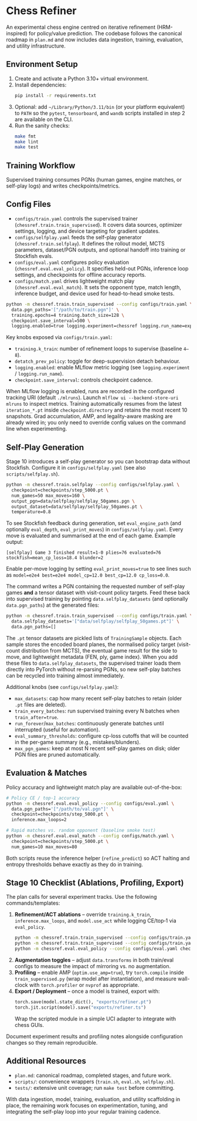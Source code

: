 # Chess Refiner

An experimental chess engine centred on iterative refinement (HRM-inspired) for policy/value prediction. The codebase follows the canonical roadmap in `plan.md` and now includes data ingestion, training, evaluation, and utility infrastructure.

## Environment Setup

1. Create and activate a Python 3.10+ virtual environment.
2. Install dependencies:
   ```bash
   pip install -r requirements.txt
   ```
3. Optional: add `~/Library/Python/3.11/bin` (or your platform equivalent) to `PATH` so the `pytest`, `tensorboard`, and `wandb` scripts installed in step 2 are available on the CLI.
4. Run the sanity checks:
   ```bash
   make fmt
   make lint
   make test
   ```

## Training Workflow

Supervised training consumes PGNs (human games, engine matches, or self-play logs) and writes checkpoints/metrics.

## Config Files

- `configs/train.yaml` controls the supervised trainer (`chessref.train.train_supervised`). It covers data sources, optimizer settings, logging, and device targeting for gradient updates.
- `configs/selfplay.yaml` feeds the self-play generator (`chessref.train.selfplay`). It defines the rollout model, MCTS parameters, dataset/PGN outputs, and optional handoff into training or Stockfish evals.
- `configs/eval.yaml` configures policy evaluation (`chessref.eval.eval_policy`). It specifies held-out PGNs, inference loop settings, and checkpoints for offline accuracy reports.
- `configs/match.yaml` drives lightweight match play (`chessref.eval.eval_match`). It sets the opponent type, match length, inference budget, and device used for head-to-head smoke tests.

```bash
python -m chessref.train.train_supervised --config configs/train.yaml \
  data.pgn_paths='["/path/to/train.pgn"]' \
  training.epochs=4 training.batch_size=128 \
  checkpoint.save_interval=500 \
  logging.enabled=true logging.experiment=chessref logging.run_name=exp1
```

Key knobs exposed via `configs/train.yaml`:
- `training.k_train`: number of refinement loops to supervise (baseline `4–8`).
- `detatch_prev_policy`: toggle for deep-supervision detach behaviour.
- `logging.enabled`: enable MLflow metric logging (see `logging.experiment` / `logging.run_name`).
- `checkpoint.save_interval`: controls checkpoint cadence.

When MLflow logging is enabled, runs are recorded in the configured tracking URI (default `./mlruns`). Launch `mlflow ui --backend-store-uri mlruns` to inspect metrics.
Training automatically resumes from the latest `iteration_*.pt` inside `checkpoint.directory` and retains the most recent 10 snapshots.
Grad accumulation, AMP, and legality-aware masking are already wired in; you only need to override config values on the command line when experimenting.

## Self-Play Generation

Stage 10 introduces a self-play generator so you can bootstrap data without Stockfish. Configure it in `configs/selfplay.yaml` (see also `scripts/selfplay.sh`).

```bash
python -m chessref.train.selfplay --config configs/selfplay.yaml \
  checkpoint=checkpoints/step_5000.pt \
  num_games=50 max_moves=160 \
  output_pgn=data/selfplay/selfplay_50games.pgn \
  output_dataset=data/selfplay/selfplay_50games.pt \
  temperature=0.8
```

To see Stockfish feedback during generation, set `eval_engine_path` (and optionally `eval_depth`, `eval_print_moves`) in `configs/selfplay.yaml`. Every move is evaluated and summarised at the end of each game. Example output:

```
[selfplay] Game 3 finished result=1-0 plies=76 evaluated=76 stockfish=mean_cp_loss=18.4 blunder=2
```

Enable per-move logging by setting `eval_print_moves=true` to see lines such as `model=e2e4 best=e2e4 model_cp=12.0 best_cp=12.0 cp_loss=0.0`.

The command writes a PGN containing the requested number of self-play games **and** a tensor dataset with visit-count policy targets. Feed these back into supervised training by pointing `data.selfplay_datasets` (and optionally `data.pgn_paths`) at the generated files:

```bash
python -m chessref.train.train_supervised --config configs/train.yaml \
  data.selfplay_datasets='["data/selfplay/selfplay_50games.pt"]' \
  data.pgn_paths=[]
```

The `.pt` tensor datasets are pickled lists of `TrainingSample` objects. Each sample stores the encoded board planes, the normalised policy target (visit-count distribution from MCTS), the eventual game result for the side to move, and lightweight metadata (FEN, ply, game index). When you add these files to `data.selfplay_datasets`, the supervised trainer loads them directly into PyTorch without re-parsing PGNs, so new self-play batches can be recycled into training almost immediately.

Additional knobs (see `configs/selfplay.yaml`):
- `max_datasets`: cap how many recent self-play batches to retain (older `.pt` files are deleted).
- `train_every_batches`: run supervised training every N batches when `train_after=true`.
- `run_forever`/`max_batches`: continuously generate batches until interrupted (useful for automation).
- `eval_summary_thresholds`: configure cp-loss cutoffs that will be counted in the per-game summary (e.g., mistakes/blunders).
- `max_pgn_games`: keep at most N recent self-play games on disk; older PGN files are pruned automatically.

## Evaluation & Matches

Policy accuracy and lightweight match play are available out-of-the-box:

```bash
# Policy CE / top-1 accuracy
python -m chessref.eval.eval_policy --config configs/eval.yaml \
  data.pgn_paths='["/path/to/val.pgn"]' \
  checkpoint=checkpoints/step_5000.pt \
  inference.max_loops=2

# Rapid matches vs. random opponent (baseline smoke test)
python -m chessref.eval.eval_match --config configs/match.yaml \
  checkpoint=checkpoints/step_5000.pt \
  num_games=10 max_moves=80
```

Both scripts reuse the inference helper (`refine_predict`) so ACT halting and entropy thresholds behave exactly as they do in training.

## Stage 10 Checklist (Ablations, Profiling, Export)

The plan calls for several experiment tracks. Use the following commands/templates:

1. **Refinement/ACT ablations** – override `training.k_train`, `inference.max_loops`, and `model.use_act` while logging CE/top‑1 via `eval_policy`.
   ```bash
   python -m chessref.train.train_supervised --config configs/train.yaml training.k_train=1
   python -m chessref.train.train_supervised --config configs/train.yaml training.k_train=8
   python -m chessref.eval.eval_policy --config configs/eval.yaml checkpoint=... inference.use_act=true
   ```
2. **Augmentation toggles** – adjust `data.transforms` in both train/eval configs to measure the impact of mirroring vs. no augmentation.
3. **Profiling** – enable AMP (`optim.use_amp=true`), try `torch.compile` inside `train_supervised.py` (wrap model after instantiation), and measure wall-clock with `torch.profiler` or `nvprof` as appropriate.
4. **Export / Deployment** – once a model is trained, export with:
   ```python
   torch.save(model.state_dict(), "exports/refiner.pt")
   torch.jit.script(model).save("exports/refiner.ts")
   ```
   Wrap the scripted module in a simple UCI adapter to integrate with chess GUIs.

Document experiment results and profiling notes alongside configuration changes so they remain reproducible.

## Additional Resources

- `plan.md`: canonical roadmap, completed stages, and future work.
- `scripts/`: convenience wrappers (`train.sh`, `eval.sh`, `selfplay.sh`).
- `tests/`: extensive unit coverage; run `make test` before committing.

With data ingestion, model, training, evaluation, and utility scaffolding in place, the remaining work focuses on experimentation, tuning, and integrating the self-play loop into your regular training cadence.
